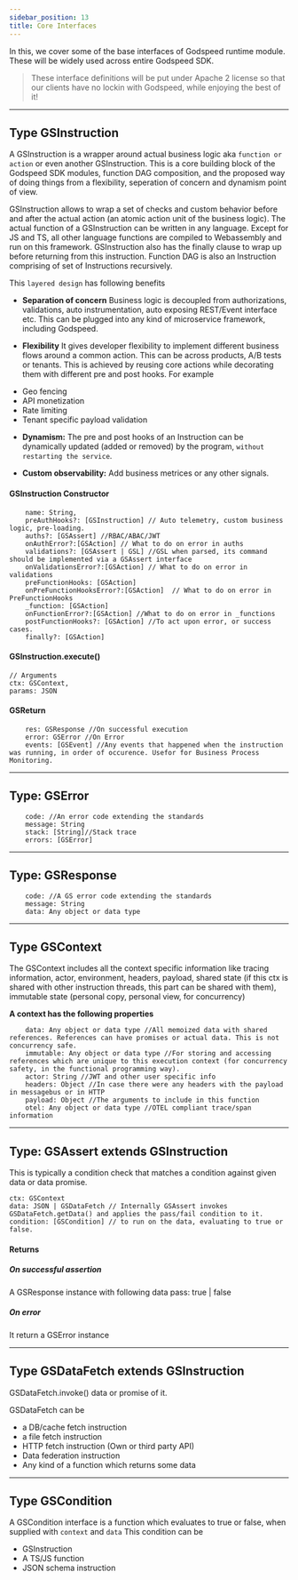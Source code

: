 ```yaml
---
sidebar_position: 13
title: Core Interfaces
---
```


In this, we cover some of the base interfaces of Godspeed runtime module. These will be widely used across entire Godspeed SDK.

> These interface definitions will be put under Apache 2 license so that our clients have no lockin with Godspeed, while enjoying the best of it!

---

## Type GSInstruction

A GSInstruction is a wrapper around actual business logic aka `function or action` or even another GSInstruction. This is a core building block of the Godspeed SDK modules, function DAG composition, and the proposed way of doing things from a flexibility, seperation of concern and dynamism point of view.

GSInstruction allows to wrap a set of checks and custom behavior before and after the actual action (an atomic action unit of the business logic). The actual function of a GSInstruction can be written in any language. Except for JS and TS, all other language functions are compiled to Webassembly and run on this framework. GSInstruction also has the finally clause to wrap up before returning from this instruction. Function DAG is also an Instruction comprising of set of Instructions recursively.

This `layered design` has following benefits

- **Separation of concern** Business logic is decoupled from authorizations, validations, auto instrumentation, auto exposing REST/Event interface etc. This can be plugged into any kind of microservice framework, including Godspeed.

- **Flexibility** It gives developer flexibility to implement different business flows around a common action. This can be across products, A/B tests or tenants. This is achieved by reusing core actions while decorating them with different pre and post hooks. For example

* Geo fencing
* API monetization
* Rate limiting
* Tenant specific payload validation

- **Dynamism:** The pre and post hooks of an Instruction can be dynamically updated (added or removed) by the program, `without restarting the service`.

- **Custom observability:** Add business metrices or any other signals.

#### GSInstruction Constructor

```
    name: String,
    preAuthHooks?: [GSInstruction] // Auto telemetry, custom business logic, pre-loading.
    auths?: [GSAssert] //RBAC/ABAC/JWT
    onAuthError?:[GSAction] // What to do on error in auths
    validations?: [GSAssert | GSL] //GSL when parsed, its command should be implemented via a GSAssert interface
    onValidationsError?:[GSAction] // What to do on error in validations
    preFunctionHooks: [GSAction]
    onPreFunctionHooksError?:[GSAction]  // What to do on error in  PreFunctionHooks
    _function: [GSAction]
    onFunctionError?:[GSAction] //What to do on error in _functions
    postFunctionHooks?: [GSAction] //To act upon error, or success cases.
    finally?: [GSAction]
```

#### GSInstruction.execute()

    // Arguments
    ctx: GSContext,
    params: JSON

#### GSReturn

```
    res: GSResponse //On successful execution
    error: GSError //On Error
    events: [GSEvent] //Any events that happened when the instruction was running, in order of occurence. Usefor for Business Process Monitoring.
```

---

## Type: GSError

```
    code: //An error code extending the standards
    message: String
    stack: [String]//Stack trace
    errors: [GSError]
```

---

## Type: GSResponse

```
    code: //A GS error code extending the standards
    message: String
    data: Any object or data type
```

---

## Type GSContext

The GSContext includes all the context specific information like tracing information, actor, environment, headers, payload, shared state (if this ctx is shared with other instruction threads, this part can be shared with them), immutable state (personal copy, personal view, for concurrency)

**A context has the following properties**

```
    data: Any object or data type //All memoized data with shared references. References can have promises or actual data. This is not concurrency safe.
    immutable: Any object or data type //For storing and accessing references which are unique to this execution context (for concurrency safety, in the functional programming way).
    actor: String //JWT and other user specific info
    headers: Object //In case there were any headers with the payload in messagebus or in HTTP
    payload: Object //The arguments to include in this function
    otel: Any object or data type //OTEL compliant trace/span information
```

---

## Type: GSAssert extends GSInstruction

This is typically a condition check that matches a condition against given data or data promise.

    ctx: GSContext
    data: JSON | GSDataFetch // Internally GSAssert invokes GSDataFetch.getData() and applies the pass/fail condition to it.
    condition: [GSCondition] // to run on the data, evaluating to true or false.

#### Returns

##### On successful assertion

A GSResponse instance with following data
pass: true | false

##### On error

It return a GSError instance

---

## Type GSDataFetch extends GSInstruction

GSDataFetch.invoke() data or promise of it.

GSDataFetch can be

- a DB/cache fetch instruction
- a file fetch instruction
- HTTP fetch instruction (Own or third party API)
- Data federation instruction
- Any kind of a function which returns some data

---

## Type GSCondition

A GSCondition interface is a function which evaluates to true or false, when supplied with `context` and `data`
This condition can be

- GSInstruction
- A TS/JS function
- JSON schema instruction
